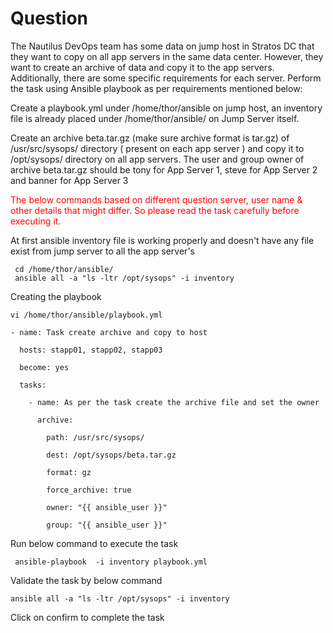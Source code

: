# Question
The Nautilus DevOps team has some data on jump host in Stratos DC that they want to copy on all app servers in the same data center. However, they want to create an archive of data and copy it to the app servers. Additionally, there are some specific requirements for each server. Perform the task using Ansible playbook as per requirements mentioned below:

Create a playbook.yml under /home/thor/ansible on jump host, an inventory file is already placed under /home/thor/ansible/ on Jump Server itself.

Create an archive beta.tar.gz (make sure archive format is tar.gz) of /usr/src/sysops/ directory ( present on each app server ) and copy it to /opt/sysops/ directory on all app servers. The user and group owner of archive beta.tar.gz should be tony for App Server 1, steve for App Server 2 and banner for App Server 3

<span style="color: red;">The below commands based on different question server, user name & other details that might differ. So please read the task carefully before executing it. </span>

At first ansible inventory file is working properly and doesn't have any file exist from jump server to all the app server's
```
 cd /home/thor/ansible/
 ansible all -a "ls -ltr /opt/sysops" -i inventory
```

Creating the playbook
```
vi /home/thor/ansible/playbook.yml
```
```
- name: Task create archive and copy to host

  hosts: stapp01, stapp02, stapp03

  become: yes

  tasks:

    - name: As per the task create the archive file and set the owner

      archive:

        path: /usr/src/sysops/

        dest: /opt/sysops/beta.tar.gz

        format: gz

        force_archive: true

        owner: "{{ ansible_user }}"

        group: "{{ ansible_user }}"
```

Run below command to execute the task
```
 ansible-playbook  -i inventory playbook.yml
```

Validate the task by below command 
```
ansible all -a "ls -ltr /opt/sysops" -i inventory
```
Click on confirm to complete the task
